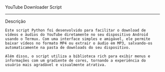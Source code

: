 YouTube Downloader Script
***

Descrição

`Este script Python foi desenvolvido para facilitar o download de vídeos e áudios do YouTube diretamente no seu dispositivo Android usando o Termux. Com uma interface simples e amigável, ele permite baixar vídeos no formato MP4 ou extrair o áudio em MP3, salvando-os automaticamente na pasta de downloads do seu dispositivo.`

`Além disso, o script utiliza a biblioteca rich para exibir menus e informações com um gradiente de cores, tornando a experiência do usuário mais agradável e visualmente atrativa.`
